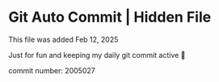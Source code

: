 # Git Auto Commit | Hidden File

This file was added Feb 12, 2025

Just for fun and keeping my daily git commit active 🤪

commit number: 2005027
